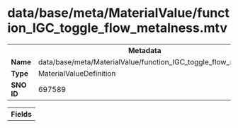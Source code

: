 <h1>data/base/meta/MaterialValue/function_IGC_toggle_flow_metalness.mtv</h1><table><tr><th colspan="100%">Metadata</th></tr><tr><td><b>Name</b></td><td>data/base/meta/MaterialValue/function_IGC_toggle_flow_metalness.mtv</td></tr><tr><td><b>Type</b></td><td>MaterialValueDefinition</td></tr><tr><td><b>SNO ID</b></td><td>697589</td></tr></table>

<table><tr><th colspan="100%">Fields</th></tr></table>

